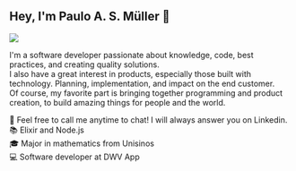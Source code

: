 ## Hey, I'm Paulo A. S. Müller 👋

[<img src="https://img.shields.io/badge/linkedin-%230077B5.svg?&style=for-the-badge&logo=linkedin&logoColor=white" />](https://www.linkedin.com/in/pauloasmuller/)

I'm a software developer passionate about knowledge, code, best practices, and creating quality solutions.  
I also have a great interest in products, especially those built with technology. Planning, implementation, and impact on the end customer.  
Of course, my favorite part is bringing together programming and product creation, to build amazing things for people and the world.


💬 Feel free to call me anytime to chat! I will always answer you on Linkedin. </br>
📚 Elixir and Node.js </br>
🎓 Major in mathematics from Unisinos </br> 
💻 Software developer at DWV App </br>

<!--
**pasm94/pasm94** is a ✨ _special_ ✨ repository because its `README.md` (this file) appears on your GitHub profile.

Here are some ideas to get you started:

- 🔭 I’m currently working on ...
- 🌱 I’m currently learning ...
- 👯 I’m looking to collaborate on ...
- 🤔 I’m looking for help with ...
- 💬 Ask me about ...
- 📫 How to reach me: ...
- 😄 Pronouns: ...
- ⚡ Fun fact: ...
-->
